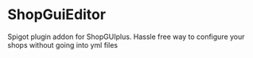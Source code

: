 # ShopGuiEditor
Spigot plugin addon for ShopGUIplus. Hassle free way to configure your shops without going into yml files
